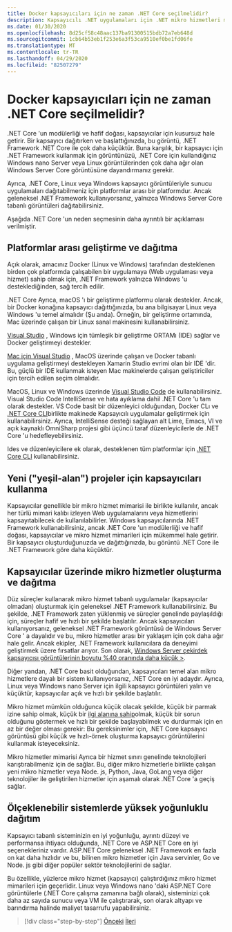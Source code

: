 ```yaml
---
title: Docker kapsayıcıları için ne zaman .NET Core seçilmelidir?
description: Kapsayıcılı .NET uygulamaları için .NET mikro hizmetleri mimarisi | Docker kapsayıcıları için ne zaman .NET Core seçme
ms.date: 01/30/2020
ms.openlocfilehash: 8d25cf58c48aac137ba91300515bdb72a7eb648d
ms.sourcegitcommit: 1cb64b53eb1f253e6a3f53ca9510ef0be1fd06fe
ms.translationtype: MT
ms.contentlocale: tr-TR
ms.lasthandoff: 04/29/2020
ms.locfileid: "82507279"
---
```

# <a name="when-to-choose-net-core-for-docker-containers"></a>Docker kapsayıcıları için ne zaman .NET Core seçilmelidir?

.NET Core 'un modülerliği ve hafif doğası, kapsayıcılar için kusursuz hale getirir. Bir kapsayıcı dağıtırken ve başlattığınızda, bu görüntü, .NET Framework .NET Core ile çok daha küçüktür. Buna karşılık, bir kapsayıcı için .NET Framework kullanmak için görüntünüzü, .NET Core için kullandığınız Windows nano Server veya Linux görüntülerinden çok daha ağır olan Windows Server Core görüntüsüne dayandırmanız gerekir.

Ayrıca, .NET Core, Linux veya Windows kapsayıcı görüntüleriyle sunucu uygulamaları dağıtabilmeniz için platformlar arası bir platformdur. Ancak geleneksel .NET Framework kullanıyorsanız, yalnızca Windows Server Core tabanlı görüntüleri dağıtabilirsiniz.

Aşağıda .NET Core 'un neden seçmesinin daha ayrıntılı bir açıklaması verilmiştir.

## <a name="developing-and-deploying-cross-platform"></a>Platformlar arası geliştirme ve dağıtma

Açık olarak, amacınız Docker (Linux ve Windows) tarafından desteklenen birden çok platformda çalışabilen bir uygulamaya (Web uygulaması veya hizmet) sahip olmak için, .NET Framework yalnızca Windows 'u desteklediğinden, sağ tercih edilir.

.NET Core Ayrıca, macOS 'ı bir geliştirme platformu olarak destekler. Ancak, bir Docker konağına kapsayıcı dağıttığınızda, bu ana bilgisayar Linux veya Windows 'u temel almalıdır (Şu anda). Örneğin, bir geliştirme ortamında, Mac üzerinde çalışan bir Linux sanal makinesini kullanabilirsiniz.

[Visual Studio](https://www.visualstudio.com/vs/) , Windows için tümleşik bir geliştirme ORTAMı (IDE) sağlar ve Docker geliştirmeyi destekler.

[Mac için Visual Studio](https://www.visualstudio.com/vs/visual-studio-mac/) , MacOS üzerinde çalışan ve Docker tabanlı uygulama geliştirmeyi destekleyen Xamarin Studio evrimi olan bir IDE 'dir. Bu, güçlü bir IDE kullanmak isteyen Mac makinelerde çalışan geliştiriciler için tercih edilen seçim olmalıdır.

MacOS, Linux ve Windows üzerinde [Visual Studio Code](https://code.visualstudio.com/) de kullanabilirsiniz. Visual Studio Code IntelliSense ve hata ayıklama dahil .NET Core 'u tam olarak destekler. VS Code basit bir düzenleyici olduğundan, Docker CLı ve [.NET Core CLI](../../../core/tools/index.md)birlikte makinede Kapsayıcılı uygulamalar geliştirmek için kullanabilirsiniz. Ayrıca, IntelliSense desteği sağlayan alt Lime, Emacs, VI ve açık kaynaklı OmniSharp projesi gibi üçüncü taraf düzenleyicilerle de .NET Core 'u hedefleyebilirsiniz.

Ides ve düzenleyicilere ek olarak, desteklenen tüm platformlar için [.NET Core CLI](../../../core/tools/index.md) kullanabilirsiniz.

## <a name="using-containers-for-new-green-field-projects"></a>Yeni ("yeşil-alan") projeler için kapsayıcıları kullanma

Kapsayıcılar genellikle bir mikro hizmet mimarisi ile birlikte kullanılır, ancak her türlü mimari kalıbı izleyen Web uygulamalarını veya hizmetlerini kapsayıtabilecek de kullanılabilirler. Windows kapsayıcılarında .NET Framework kullanabilirsiniz, ancak .NET Core 'un modülerliği ve hafif doğası, kapsayıcılar ve mikro hizmet mimarileri için mükemmel hale getirir. Bir kapsayıcı oluşturduğunuzda ve dağıttığınızda, bu görüntü .NET Core ile .NET Framework göre daha küçüktür.

## <a name="create-and-deploy-microservices-on-containers"></a>Kapsayıcılar üzerinde mikro hizmetler oluşturma ve dağıtma

Düz süreçler kullanarak mikro hizmet tabanlı uygulamalar (kapsayıcılar olmadan) oluşturmak için geleneksel .NET Framework kullanabilirsiniz. Bu şekilde, .NET Framework zaten yüklenmiş ve süreçler genelinde paylaşıldığı için, süreçler hafif ve hızlı bir şekilde başlatılır. Ancak kapsayıcıları kullanıyorsanız, geleneksel .NET Framework görüntüsü de Windows Server Core ' a dayalıdır ve bu, mikro hizmetler arası bir yaklaşım için çok daha ağır hale gelir. Ancak ekipler, .NET Framework kullanıcılara da deneyimi geliştirmek üzere fırsatlar arıyor. Son olarak, [Windows Server çekirdek kapsayıcısı görüntülerinin boyutu %40 oranında daha küçük >](https://devblogs.microsoft.com/dotnet/we-made-windows-server-core-container-images-40-smaller).

Diğer yandan, .NET Core basit olduğundan, kapsayıcıları temel alan mikro hizmetlere dayalı bir sistem kullanıyorsanız, .NET Core en iyi adaydır. Ayrıca, Linux veya Windows nano Server için ilgili kapsayıcı görüntüleri yalın ve küçüktür, kapsayıcılar açık ve hızlı bir şekilde başlatılır.

Mikro hizmet mümkün olduğunca küçük olacak şekilde, küçük bir parmak izine sahip olmak, küçük bir [ilgi alanına sahip](https://en.wikipedia.org/wiki/Domain-driven_design)olmak, küçük bir sorun olduğunu göstermek ve hızlı bir şekilde başlayabilmek ve durdurmak için en az bir değer olması gerekir: Bu gereksinimler için, .NET Core kapsayıcı görüntüsü gibi küçük ve hızlı-örnek oluşturma kapsayıcı görüntülerini kullanmak isteyeceksiniz.

Mikro hizmetler mimarisi Ayrıca bir hizmet sınırı genelinde teknolojileri karıştırabilmeniz için de sağlar. Bu, diğer mikro hizmetlerle birlikte çalışan yeni mikro hizmetler veya Node. js, Python, Java, GoLang veya diğer teknolojiler ile geliştirilen hizmetler için aşamalı olarak .NET Core 'a geçiş sağlar.

## <a name="deploying-high-density-in-scalable-systems"></a>Ölçeklenebilir sistemlerde yüksek yoğunluklu dağıtım

Kapsayıcı tabanlı sisteminizin en iyi yoğunluğu, ayrıntı düzeyi ve performansa ihtiyacı olduğunda, .NET Core ve ASP.NET Core en iyi seçenekleriniz vardır. ASP.NET Core geleneksel .NET Framework en fazla on kat daha hızlıdır ve bu, bilinen mikro hizmetler için Java servinler, Go ve Node. js gibi diğer popüler sektör teknolojilerini de sağlar.

Bu özellikle, yüzlerce mikro hizmet (kapsayıcı) çalıştırdığınız mikro hizmet mimarileri için geçerlidir. Linux veya Windows nano 'daki ASP.NET Core görüntülerle (.NET Core çalışma zamanına bağlı olarak), sisteminizi çok daha az sayıda sunucu veya VM ile çalıştırarak, son olarak altyapı ve barındırma halinde maliyet tasarrufu yapabilirsiniz.

>[!div class="step-by-step"]
>[Önceki](general-guidance.md)
>[İleri](net-framework-container-scenarios.md)
